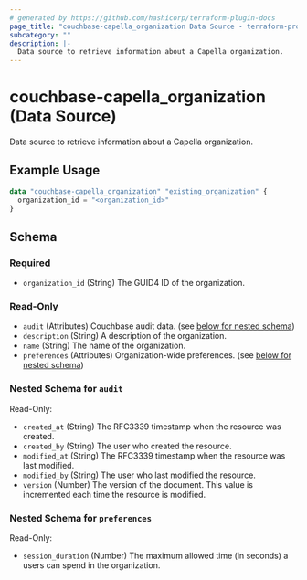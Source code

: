```yaml
---
# generated by https://github.com/hashicorp/terraform-plugin-docs
page_title: "couchbase-capella_organization Data Source - terraform-provider-couchbase-capella"
subcategory: ""
description: |-
  Data source to retrieve information about a Capella organization.
---
```


# couchbase-capella_organization (Data Source)

Data source to retrieve information about a Capella organization.

## Example Usage

```terraform
data "couchbase-capella_organization" "existing_organization" {
  organization_id = "<organization_id>"
}
```

<!-- schema generated by tfplugindocs -->
## Schema

### Required

- `organization_id` (String) The GUID4 ID of the organization.

### Read-Only

- `audit` (Attributes) Couchbase audit data. (see [below for nested schema](#nestedatt--audit))
- `description` (String) A description of the organization.
- `name` (String) The name of the organization.
- `preferences` (Attributes) Organization-wide preferences. (see [below for nested schema](#nestedatt--preferences))

<a id="nestedatt--audit"></a>
### Nested Schema for `audit`

Read-Only:

- `created_at` (String) The RFC3339 timestamp when the resource was created.
- `created_by` (String) The user who created the resource.
- `modified_at` (String) The RFC3339 timestamp when the resource was last modified.
- `modified_by` (String) The user who last modified the resource.
- `version` (Number) The version of the document. This value is incremented each time the resource is modified.


<a id="nestedatt--preferences"></a>
### Nested Schema for `preferences`

Read-Only:

- `session_duration` (Number) The maximum allowed time (in seconds) a users can spend in the organization.
